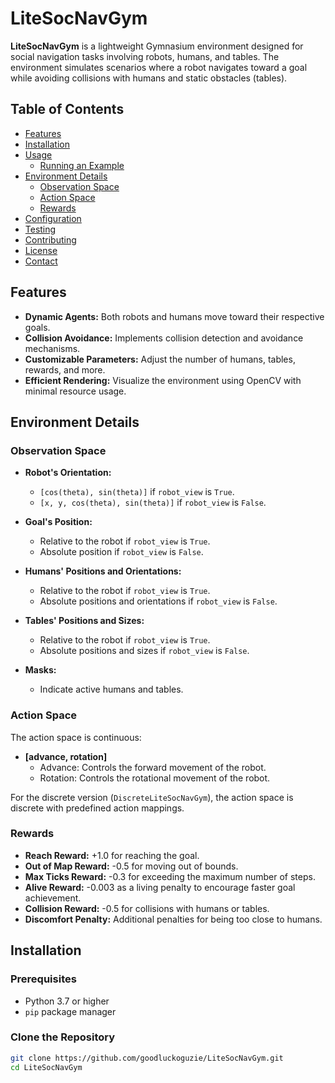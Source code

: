 # LiteSocNavGym

**LiteSocNavGym** is a lightweight Gymnasium environment designed for social navigation tasks involving robots, humans, and tables. The environment simulates scenarios where a robot navigates toward a goal while avoiding collisions with humans and static obstacles (tables).

## Table of Contents

- [Features](#features)
- [Installation](#installation)
- [Usage](#usage)
  - [Running an Example](#running-an-example)
- [Environment Details](#environment-details)
  - [Observation Space](#observation-space)
  - [Action Space](#action-space)
  - [Rewards](#rewards)
- [Configuration](#configuration)
- [Testing](#testing)
- [Contributing](#contributing)
- [License](#license)
- [Contact](#contact)

## Features

- **Dynamic Agents:** Both robots and humans move toward their respective goals.
- **Collision Avoidance:** Implements collision detection and avoidance mechanisms.
- **Customizable Parameters:** Adjust the number of humans, tables, rewards, and more.
- **Efficient Rendering:** Visualize the environment using OpenCV with minimal resource usage.
## Environment Details

### Observation Space

- **Robot's Orientation:**
  - `[cos(theta), sin(theta)]` if `robot_view` is `True`.
  - `[x, y, cos(theta), sin(theta)]` if `robot_view` is `False`.

- **Goal's Position:**
  - Relative to the robot if `robot_view` is `True`.
  - Absolute position if `robot_view` is `False`.

- **Humans' Positions and Orientations:**
  - Relative to the robot if `robot_view` is `True`.
  - Absolute positions and orientations if `robot_view` is `False`.

- **Tables' Positions and Sizes:**
  - Relative to the robot if `robot_view` is `True`.
  - Absolute positions and sizes if `robot_view` is `False`.

- **Masks:**
  - Indicate active humans and tables.

### Action Space

The action space is continuous:

- **[advance, rotation]**
  - Advance: Controls the forward movement of the robot.
  - Rotation: Controls the rotational movement of the robot.

For the discrete version (`DiscreteLiteSocNavGym`), the action space is discrete with predefined action mappings.

### Rewards

- **Reach Reward:** +1.0 for reaching the goal.
- **Out of Map Reward:** -0.5 for moving out of bounds.
- **Max Ticks Reward:** -0.3 for exceeding the maximum number of steps.
- **Alive Reward:** -0.003 as a living penalty to encourage faster goal achievement.
- **Collision Reward:** -0.5 for collisions with humans or tables.
- **Discomfort Penalty:** Additional penalties for being too close to humans.




## Installation

### Prerequisites

- Python 3.7 or higher
- `pip` package manager




### Clone the Repository

```bash
git clone https://github.com/goodluckoguzie/LiteSocNavGym.git
cd LiteSocNavGym

